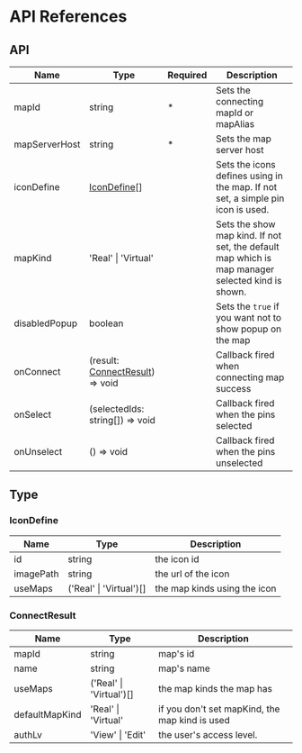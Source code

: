 # API References

## API

| Name | Type | Required | Description |
| ---- | ---- | ---- | ---- |
| mapId | string | * | Sets the connecting mapId or mapAlias |
| mapServerHost | string | * | Sets the map server host |
| iconDefine | [IconDefine](#icondefine)[] |  | Sets the icons defines using in the map.  If not set, a simple pin icon is used. |
| mapKind | 'Real' \| 'Virtual' | | Sets the show map kind.  If not set, the default map which is map manager selected kind is shown. |
| disabledPopup | boolean | | Sets the `true` if you want not to show popup on the map |
| onConnect | (result: [ConnectResult](#connectresult)) => void | | Callback fired when connecting map success |
| onSelect | (selectedIds: string[]) => void | | Callback fired when the pins selected |
| onUnselect | () => void | | Callback fired when the pins unselected |

## Type
### IconDefine
| Name | Type | Description |
| ---- | ---- | ---- |
| id | string | the icon id |
| imagePath | string | the url of the icon |
| useMaps | ('Real' \| 'Virtual')[] | the map kinds using the icon |

### ConnectResult
| Name | Type | Description |
| ---- | ---- | ---- |
| mapId | string | map's id |
| name | string | map's name |
| useMaps | ('Real' \| 'Virtual')[] | the map kinds the map has |
| defaultMapKind | 'Real' \| 'Virtual' | if you don't set mapKind, the map kind is used |
| authLv | 'View' \| 'Edit' | the user's access level. |
